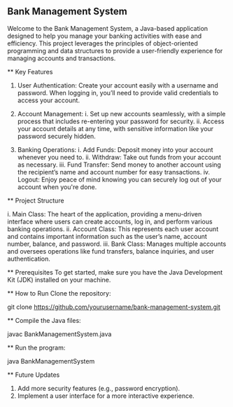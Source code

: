 ## Bank Management System

  Welcome to the Bank Management System, a Java-based application designed to help you manage your banking activities with ease and efficiency. This project leverages the principles of object-oriented programming and data structures to provide a user-friendly experience for managing accounts and transactions.

** Key Features

1. User Authentication: Create your account easily with a username and password. When logging in, you’ll need to provide valid credentials to access your account.

2. Account Management:
  i. Set up new accounts seamlessly, with a simple process that includes re-entering your password for security.
  ii. Access your account details at any time, with sensitive information like your password securely hidden.

3. Banking Operations:
  i. Add Funds: Deposit money into your account whenever you need to.
  ii. Withdraw: Take out funds from your account as necessary.
  iii. Fund Transfer: Send money to another account using the recipient’s name and account number for easy transactions.
  iv. Logout: Enjoy peace of mind knowing you can securely log out of your account when you're done.


** Project Structure

   i. Main Class: The heart of the application, providing a menu-driven interface where users can create accounts, log in, and perform various banking operations.
   ii. Account Class: This represents each user account and contains important information such as the user’s name, account number, balance, and password.
   iii. Bank Class: Manages multiple accounts and oversees operations like fund transfers, balance inquiries, and user authentication.


** Prerequisites
To get started, make sure you have the Java Development Kit (JDK) installed on your machine.


** How to Run
Clone the repository:

git clone https://github.com/yourusername/bank-management-system.git



** Compile the Java files:

javac BankManagementSystem.java


** Run the program:

java BankManagementSystem


** Future Updates
1. Add more security features (e.g., password encryption).
2. Implement a user interface for a more interactive experience.


